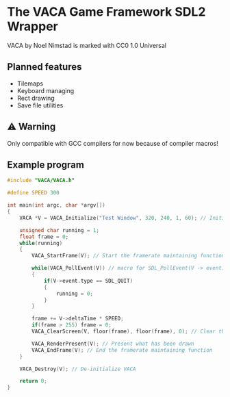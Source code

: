 # The VACA Game Framework SDL2 Wrapper
VACA by Noel Nimstad is marked with CC0 1.0 Universal 

## Planned features
- Tilemaps
- Keyboard managing
- Rect drawing
- Save file utilities

## ⚠️ Warning
Only compatible with GCC compilers for now because of compiler macros!

## Example program
```c
#include "VACA/VACA.h"

#define SPEED 300

int main(int argc, char *argv[])
{
    VACA *V = VACA_Initialize("Test Window", 320, 240, 1, 60); // Initializes a window at 320x240, scale 1, 60fps target frame rate

    unsigned char running = 1;
    float frame = 0;
    while(running)
    {
        VACA_StartFrame(V); // Start the framerate maintaining function

        while(VACA_PollEvent(V)) // macro for SDL_PollEvent(V -> event)
        {
            if(V->event.type == SDL_QUIT)
            {
                running = 0;
            }
        }

        frame += V->deltaTime * SPEED;
        if(frame > 255) frame = 0;
        VACA_ClearScreen(V, floor(frame), floor(frame), 0); // Clear the screen with RGB color floor(frame), floor(frame), 0

        VACA_RenderPresent(V); // Present what has been drawn
        VACA_EndFrame(V); // End the framerate maintaining function
    }

    VACA_Destroy(V); // De-initialize VACA

    return 0;
}
```
